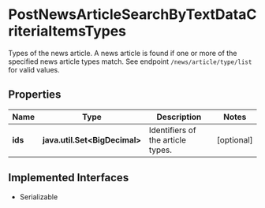 

# PostNewsArticleSearchByTextDataCriteriaItemsTypes

Types of the news article. A news article is found if one or more of the specified news article types match. See endpoint `/news/article/type/list` for valid values.

## Properties

Name | Type | Description | Notes
------------ | ------------- | ------------- | -------------
**ids** | **java.util.Set&lt;BigDecimal&gt;** | Identifiers of the article types. |  [optional]


## Implemented Interfaces

* Serializable



